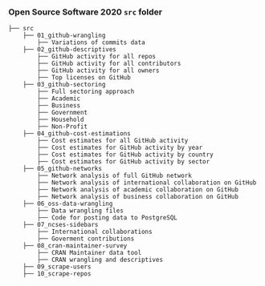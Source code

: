 
### Open Source Software 2020 `src` folder

    ├── src
        ├── 01_github-wrangling
            ├── Variations of commits data 
        ├── 02_github-descriptives
            ├── GitHub activity for all repos 
            ├── GitHub activity for all contributors
            ├── GitHub activity for all owners
            ├── Top licenses on GitHub 
        ├── 03_github-sectoring
            ├── Full sectoring approach
            ├── Academic 
            ├── Business
            ├── Government
            ├── Household
            ├── Non-Profit
        ├── 04_github-cost-estimations
            ├── Cost estimates for all GitHub activity 
            ├── Cost estimates for GitHub activity by year
            ├── Cost estimates for GitHub activity by country
            ├── Cost estimates for GitHub activity by sector
        ├── 05_github-networks 
            ├── Network analysis of full GitHub network 
            ├── Network analysis of international collaboration on GitHub
            ├── Network analysis of academic collaboration on GitHub
            ├── Network analysis of business collaboration on GitHub
        ├── 06_oss-data-wrangling 
            ├── Data wrangling files
            ├── Code for posting data to PostgreSQL
        ├── 07_ncses-sidebars 
            ├── International collaborations 
            ├── Goverment contributions 
        ├── 08_cran-maintainer-survey
            ├── CRAN Maintainer data tool
            ├── CRAN wrangling and descriptives
        ├── 09_scrape-users
        ├── 10_scrape-repos
